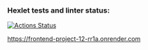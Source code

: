 ### Hexlet tests and linter status:
[![Actions Status](https://github.com/ShaganKonstantin/frontend-project-12/actions/workflows/hexlet-check.yml/badge.svg)](https://github.com/ShaganKonstantin/frontend-project-12/actions)

https://frontend-project-12-rr1a.onrender.com